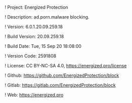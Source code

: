 ! Project: Energized Protection

! Description: ad.porn.malware blocking.

! Version: 6.0.1.20.09.259.18

! Build Version: 20.09.259.18

! Build Date: Tue, 15 Sep 20 18:08:00

! Version Code: 2591808

! License: CC BY-NC-SA 4.0, https://energized.pro/license

! Github: https://github.com/EnergizedProtection/block

! Gitlab: https://gitlab.com/EnergizedProtection/block


! Web: https://energized.pro
